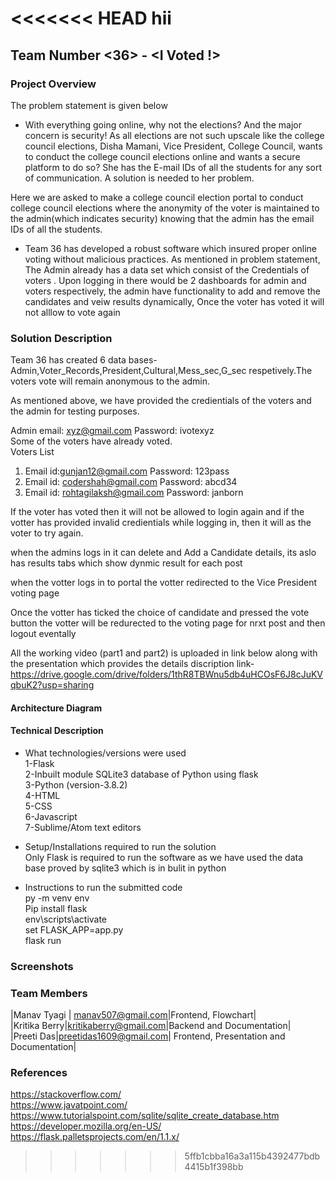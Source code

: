 <<<<<<< HEAD
hii
=======
## Team Number \<36> - \<I Voted !>

### Project Overview

The problem statement is given below <br/>

* With everything going online, why not the elections? And the major concern is security! As all elections are not such upscale like the college council elections, Disha Mamani, Vice President, College Council, wants to conduct the college council elections online and wants a secure platform to do so? She has the E-mail IDs of all the students  for any sort of communication. A solution is needed to her problem.

Here we are asked to make a college council election portal to conduct college council elections where the anonymity of the voter is maintained to the admin(which indicates security) knowing that the admin has the email IDs of all the students.

* Team 36 has developed a robust software which insured proper online voting without malicious practices. As mentioned in problem statement, The Admin already has a data set which consist of the Credentials of voters . Upon logging in there would be 2 dashboards for admin and voters respectively, the admin have functionality to add and remove the candidates and veiw results dynamically, Once the voter has voted it will not alllow to vote again


### Solution Description
Team 36 has created 6 data bases- Admin,Voter_Records,President,Cultural,Mess_sec,G_sec respetively.The voters vote will remain anonymous to the admin. <br/>

As mentioned above, we have provided the credientials of the voters and the admin for testing purposes. <br/>

Admin email: xyz@gmail.com Password: ivotexyz  <br/>
Some of the voters have already voted. <br/>
Voters List 
1) Email id:gunjan12@gmail.com Password: 123pass <br/>
2) Email id: codershah@gmail.com Password: abcd34  <br/>
3) Email id: rohtagilaksh@gmail.com Password: janborn <br/>

If the voter has voted then it will not be allowed to login again and if the votter has provided invalid credientials while logging in, then it will as the voter to try again.  <br/>

when the admins logs in it can delete and Add a Candidate details, its aslo has results tabs which show dynmic result for each post <br/>

when the votter logs in to portal the votter redirected to the Vice President voting page <br/>

Once the votter has ticked the choice of candidate and pressed the vote button the votter will be redurected to the voting page for nrxt post and then logout eventally <br/>

All the working video (part1 and part2) is uploaded in link below along with the presentation which provides the details discription
link- https://drive.google.com/drive/folders/1thR8TBWnu5db4uHCOsF6J8cJuKVqbuK2?usp=sharing <br/>





#### Architecture Diagram

 
 
 
 
 
 
 
 

#### Technical Description
* What technologies/versions were used <br/>
1-Flask <br/>
2-Inbuilt module SQLite3 database of Python using flask <br/>
3-Python (version-3.8.2) <br/>
4-HTML <br/>
5-CSS <br/>
6-Javascript <br/>
7-Sublime/Atom text editors <br/>

* Setup/Installations required to run the solution <br/>
 Only Flask is required to run the software as we have used the data base proved by sqlite3 which is in bulit in python <br/>
* Instructions to run the submitted code <br/>
py -m venv env <br/>
Pip install flask  <br/>
env\scripts\activate <br/>
set FLASK_APP=app.py <br/>
flask run <br/>

### Screenshots











### Team Members
|Manav Tyagi | manav507@gmail.com|Frontend, Flowchart|  <br/>
|Kritika Berry|kritikaberry@gmail.com|Backend and Documentation| <br/>
|Preeti Das|preetidas1609@gmail.com| Frontend, Presentation and Documentation| <br/>

### References
https://stackoverflow.com/ <br/>
https://www.javatpoint.com/ <br/>
https://www.tutorialspoint.com/sqlite/sqlite_create_database.htm <br/>
https://developer.mozilla.org/en-US/ <br/>
https://flask.palletsprojects.com/en/1.1.x/

>>>>>>> 5ffb1cbba16a3a115b4392477bdb4415b1f398bb

